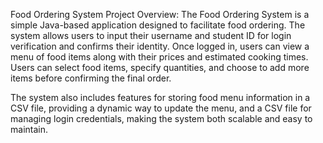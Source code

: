Food Ordering System
Project Overview: The Food Ordering System is a simple Java-based application designed to facilitate food ordering. The system allows users to input their username and student ID for login verification and confirms their identity. Once logged in, users can view a menu of food items along with their prices and estimated cooking times. Users can select food items, specify quantities, and choose to add more items before confirming the final order.

The system also includes features for storing food menu information in a CSV file, providing a dynamic way to update the menu, and a CSV file for managing login credentials, making the system both scalable and easy to maintain.